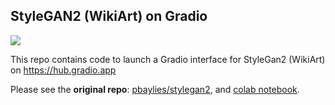 ## StyleGAN2 (WikiArt) on Gradio

![](https://github.com/gradio-app/hub-stylegan2/blob/master/screenshot.png?raw=true)

This repo contains code to launch a Gradio interface for StyleGan2 (WikiArt) on https://hub.gradio.app

Please see the **original repo**: [pbaylies/stylegan2](https://github.com/pbaylies/stylegan2), and [colab notebook](https://colab.research.google.com/github/Norod/my-colab-experiments/blob/master/WikiArt_Example_Generation_By_Peter_Baylies.ipynb).
